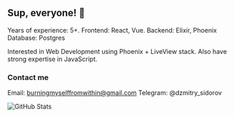 ## Sup, everyone! 👋
Years of experience: 5+.
Frontend: React, Vue.
Backend: Elixir, Phoenix
Database: Postgres

Interested in Web Development using Phoenix + LiveView stack. Also have strong expertise in JavaScript.

### Contact me
Email: burningmyselffromwithin@gmail.com
Telegram: @dzmitry_sidorov

![GitHub Stats](https://github-readme-stats.vercel.app/api?username=dmitry-sidorov&theme=dark&show_icons=true&hide_border=true&count_private=true)
<!--
**dmitry-sidorov/dmitry-sidorov** is a ✨ _special_ ✨ repository because its `README.md` (this file) appears on your GitHub profile.

Here are some ideas to get you started:

- 🔭 I’m currently working on ...
- 🌱 I’m currently learning ...
- 👯 I’m looking to collaborate on ...
- 🤔 I’m looking for help with ...
- 💬 Ask me about ...
- 📫 How to reach me: ...
- 😄 Pronouns: ...
- ⚡ Fun fact: ...
-->
